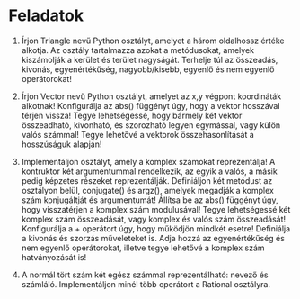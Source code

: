 # Feladatok

1. Írjon Triangle nevű Python osztályt, amelyet a három oldalhossz értéke alkotja.
Az osztály tartalmazza azokat a metódusokat, amelyek kiszámolják a kerület és terület nagyságát. Terhelje túl az összeadás, kivonás, egyenértékűség, nagyobb/kisebb, egyenlő és nem egyenlő operátorokat!

2. Írjon Vector nevű Python osztályt, amelyet az x,y végpont koordináták alkotnak!
Konfigurálja az abs() függényt úgy, hogy a vektor hosszával térjen vissza! Tegye lehetségessé, hogy bármely két vektor összeadható, kivonható, és szorozható legyen egymással, vagy külön valós számmal!
Tegye lehetővé a vektorok összehasonlítását a hosszúságuk alapján!

3. Implementáljon osztályt, amely a komplex számokat reprezentálja! A kontruktor két argumentummal rendelkezik, az egyik a valós, a másik pedig képzetes részeket reprezentálják. 
Definiáljon két metódust az osztályon belül, conjugate() és argz(), amelyek megadják a komplex szám konjugáltját és argumentumát!
Állítsa be az abs() függényt úgy, hogy visszatérjen a komplex szám modulusával!
Tegye lehetségessé két komplex szám összeadását, vagy komplex és valós szám összeadását! 
Konfigurálja a + operátort úgy, hogy működjön mindkét esetre!
Definiálja a kivonás és szorzás műveleteket is.
Adja hozzá az egyenértékűség és nem egyenlő operátorokat, illetve tegye lehetővé a komplex szám hatványozását is!

4. A normál tört szám két egész számmal reprezentálható: nevező és számláló.
Implementáljon minél több operátort a Rational osztályra.